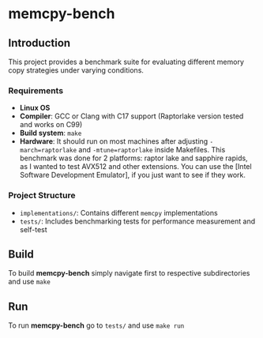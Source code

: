 # memcpy-bench

## Introduction

This project provides a benchmark suite for evaluating different memory copy strategies under varying conditions.

### Requirements

- **Linux OS**
- **Compiler**: GCC or Clang with C17 support (Raptorlake version tested and works on C99)
- **Build system**: `make`
- **Hardware**: It should run on most machines after adjusting `-march=raptorlake` and `-mtune=raptorlake` inside Makefiles. This benchmark was done for 2 platforms: raptor lake and sapphire rapids, as I wanted to test AVX512 and other extensions.
	You can use the [Intel Software Development Emulator], if you just want to see if they work.

### Project Structure

- `implementations/`: Contains different `memcpy` implementations
- `tests/`: Includes benchmarking tests for performance measurement and self-test

## Build

To build **memcpy-bench** simply navigate first to respective subdirectories and use `make`

## Run

To run **memcpy-bench** go to `tests/` and use `make run`

